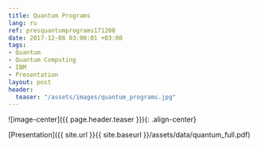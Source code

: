```yaml
---
title: Quantum Programs
lang: ru
ref: presquantumprograms171208
date: 2017-12-08 03:00:01 +03:00
tags:
- Quantum
- Quantum Computing
- IBM
- Presentation
layout: post
header:
  teaser: "/assets/images/quantum_programs.jpg"
---
```


![image-center]({{ page.header.teaser }}){: .align-center}

[Presentation]({{ site.url }}{{ site.baseurl }}/assets/data/quantum_full.pdf)
